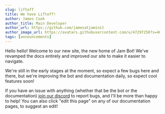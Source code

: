 ```yaml
---
slug: liftoff
title: We have Liftoff!
author: James Cook
author_title: Main Developer
author_url: https://github.com/jamesatjaminit
author_image_url: https://avatars.githubusercontent.com/u/47297250?s=460&u=2ea362e14c23663216ac15d21bee8ce0391075fc&v=4
tags: [announcements]
---
```

Hello hello! Welcome to our new site, the new home of Jam Bot! We've revamped the docs entirely and improved our site to make it easier to navigate.  
<!--truncate-->

We're still in the early stages at the moment, so expect a few bugs here and there, but we're improving the bot and documentation daily, so expect cool features soon!  

If you have an issue with anything (whether that be the bot or the documentation) [join our discord](https://discord.gg/jbJvckFwda) to report bugs, and I'll be more than happy to help! You can also click "edit this page" on any of our documentation pages, to suggest an edit!